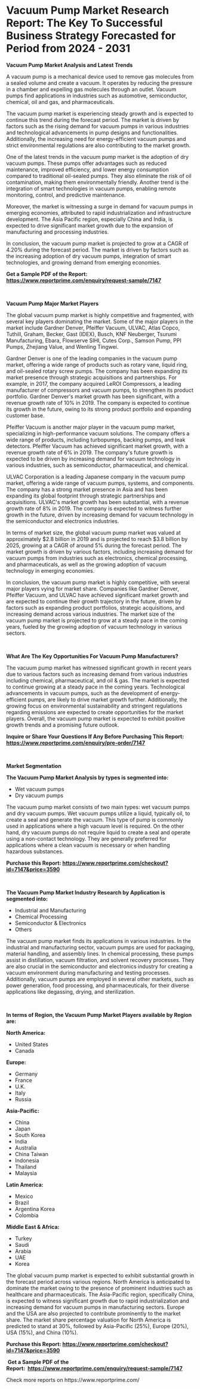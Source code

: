 <p><h1>Vacuum Pump Market Research Report: The Key To Successful Business Strategy Forecasted for Period from 2024 - 2031</h1></p><p><strong>Vacuum Pump Market Analysis and Latest Trends</strong></p>
<p><p>A vacuum pump is a mechanical device used to remove gas molecules from a sealed volume and create a vacuum. It operates by reducing the pressure in a chamber and expelling gas molecules through an outlet. Vacuum pumps find applications in industries such as automotive, semiconductor, chemical, oil and gas, and pharmaceuticals.</p><p>The vacuum pump market is experiencing steady growth and is expected to continue this trend during the forecast period. The market is driven by factors such as the rising demand for vacuum pumps in various industries and technological advancements in pump designs and functionalities. Additionally, the increasing need for energy-efficient vacuum pumps and strict environmental regulations are also contributing to the market growth.</p><p>One of the latest trends in the vacuum pump market is the adoption of dry vacuum pumps. These pumps offer advantages such as reduced maintenance, improved efficiency, and lower energy consumption compared to traditional oil-sealed pumps. They also eliminate the risk of oil contamination, making them environmentally friendly. Another trend is the integration of smart technologies in vacuum pumps, enabling remote monitoring, control, and predictive maintenance.</p><p>Moreover, the market is witnessing a surge in demand for vacuum pumps in emerging economies, attributed to rapid industrialization and infrastructure development. The Asia Pacific region, especially China and India, is expected to drive significant market growth due to the expansion of manufacturing and processing industries.</p><p>In conclusion, the vacuum pump market is projected to grow at a CAGR of 4.20% during the forecast period. The market is driven by factors such as the increasing adoption of dry vacuum pumps, integration of smart technologies, and growing demand from emerging economies.</p></p>
<p><strong>Get a Sample PDF of the Report:&nbsp; <a href="https://www.reportprime.com/enquiry/request-sample/7147">https://www.reportprime.com/enquiry/request-sample/7147</a></strong></p>
<p>&nbsp;</p>
<p><strong>Vacuum Pump Major Market Players</strong></p>
<p><p>The global vacuum pump market is highly competitive and fragmented, with several key players dominating the market. Some of the major players in the market include Gardner Denver, Pfeiffer Vacuum, ULVAC, Atlas Copco, Tuthill, Graham, Becker, Gast (IDEX), Busch, KNF Neuberger, Tsurumi Manufacturing, Ebara, Flowserve SIHI, Cutes Corp., Samson Pump, PPI Pumps, Zhejiang Value, and Wenling Tingwei.</p><p>Gardner Denver is one of the leading companies in the vacuum pump market, offering a wide range of products such as rotary vane, liquid ring, and oil-sealed rotary screw pumps. The company has been expanding its market presence through strategic acquisitions and partnerships. For example, in 2017, the company acquired LeROI Compressors, a leading manufacturer of compressors and vacuum pumps, to strengthen its product portfolio. Gardner Denver's market growth has been significant, with a revenue growth rate of 10% in 2019. The company is expected to continue its growth in the future, owing to its strong product portfolio and expanding customer base.</p><p>Pfeiffer Vacuum is another major player in the vacuum pump market, specializing in high-performance vacuum solutions. The company offers a wide range of products, including turbopumps, backing pumps, and leak detectors. Pfeiffer Vacuum has achieved significant market growth, with a revenue growth rate of 6% in 2019. The company's future growth is expected to be driven by increasing demand for vacuum technology in various industries, such as semiconductor, pharmaceutical, and chemical.</p><p>ULVAC Corporation is a leading Japanese company in the vacuum pump market, offering a wide range of vacuum pumps, systems, and components. The company has a strong market presence in Asia and has been expanding its global footprint through strategic partnerships and acquisitions. ULVAC's market growth has been substantial, with a revenue growth rate of 8% in 2019. The company is expected to witness further growth in the future, driven by increasing demand for vacuum technology in the semiconductor and electronics industries.</p><p>In terms of market size, the global vacuum pump market was valued at approximately $2.8 billion in 2019 and is projected to reach $3.8 billion by 2025, growing at a CAGR of around 5% during the forecast period. The market growth is driven by various factors, including increasing demand for vacuum pumps from industries such as electronics, chemical processing, and pharmaceuticals, as well as the growing adoption of vacuum technology in emerging economies.</p><p>In conclusion, the vacuum pump market is highly competitive, with several major players vying for market share. Companies like Gardner Denver, Pfeiffer Vacuum, and ULVAC have achieved significant market growth and are expected to continue their growth trajectory in the future, driven by factors such as expanding product portfolios, strategic acquisitions, and increasing demand across various industries. The market size of the vacuum pump market is projected to grow at a steady pace in the coming years, fueled by the growing adoption of vacuum technology in various sectors.</p></p>
<p>&nbsp;</p>
<p><strong>What Are The Key Opportunities For Vacuum Pump Manufacturers?</strong></p>
<p><p>The vacuum pump market has witnessed significant growth in recent years due to various factors such as increasing demand from various industries including chemical, pharmaceutical, and oil & gas. The market is expected to continue growing at a steady pace in the coming years. Technological advancements in vacuum pumps, such as the development of energy-efficient pumps, are likely to drive market growth further. Additionally, the growing focus on environmental sustainability and stringent regulations regarding emissions are expected to create opportunities for the market players. Overall, the vacuum pump market is expected to exhibit positive growth trends and a promising future outlook.</p></p>
<p><strong>Inquire or Share Your Questions If Any Before Purchasing This Report: <a href="https://www.reportprime.com/enquiry/pre-order/7147">https://www.reportprime.com/enquiry/pre-order/7147</a></strong></p>
<p>&nbsp;</p>
<p><strong>Market Segmentation</strong></p>
<p><strong>The Vacuum Pump Market Analysis by types is segmented into:</strong></p>
<p><ul><li>Wet vacuum pumps</li><li>Dry vacuum pumps</li></ul></p>
<p><p>The vacuum pump market consists of two main types: wet vacuum pumps and dry vacuum pumps. Wet vacuum pumps utilize a liquid, typically oil, to create a seal and generate the vacuum. This type of pump is commonly used in applications where a high vacuum level is required. On the other hand, dry vacuum pumps do not require liquid to create a seal and operate using a non-contact technology. They are generally preferred for applications where a clean vacuum is necessary or when handling hazardous substances.</p></p>
<p><strong>Purchase this Report:&nbsp;<a href="https://www.reportprime.com/checkout?id=7147&price=3590">https://www.reportprime.com/checkout?id=7147&price=3590</a></strong></p>
<p>&nbsp;</p>
<p><strong>The Vacuum Pump Market Industry Research by Application is segmented into:</strong></p>
<p><ul><li>Industrial and Manufacturing</li><li>Chemical Processing</li><li>Semiconductor & Electronics</li><li>Others</li></ul></p>
<p><p>The vacuum pump market finds its applications in various industries. In the industrial and manufacturing sector, vacuum pumps are used for packaging, material handling, and assembly lines. In chemical processing, these pumps assist in distillation, vacuum filtration, and solvent recovery processes. They are also crucial in the semiconductor and electronics industry for creating a vacuum environment during manufacturing and testing processes. Additionally, vacuum pumps are employed in several other markets, such as power generation, food processing, and pharmaceuticals, for their diverse applications like degassing, drying, and sterilization.</p></p>
<p>&nbsp;</p>
<p><strong>In terms of Region, the Vacuum Pump Market Players available by Region are:</strong></p>
<p>
    <p> <strong> North America: </strong>
        <ul>
            <li>United States</li>
            <li>Canada</li>
        </ul>
        </p> 
    <p> <strong> Europe: </strong>
        <ul>
            <li>Germany</li>
            <li>France</li>
            <li>U.K.</li>
            <li>Italy</li>
            <li>Russia</li>
        </ul>
        </p> 
    <p> <strong> Asia-Pacific: </strong>
        <ul>
            <li>China</li>
            <li>Japan</li>
            <li>South Korea</li>
            <li>India</li>
            <li>Australia</li>
            <li>China Taiwan</li>
            <li>Indonesia</li>
            <li>Thailand</li>
            <li>Malaysia</li>
        </ul>
        </p> 
    <p> <strong> Latin America: </strong>
        <ul>
            <li>Mexico</li>
            <li>Brazil</li>
            <li>Argentina Korea</li>
            <li>Colombia</li>
        </ul>
        </p> 
    <p> <strong> Middle East & Africa: </strong>
        <ul>
            <li>Turkey</li>
            <li>Saudi</li>
            <li>Arabia</li>
            <li>UAE</li>
            <li>Korea</li>
        </ul>
    </p>
    </p>
<p><p>The global vacuum pump market is expected to exhibit substantial growth in the forecast period across various regions. North America is anticipated to dominate the market owing to the presence of prominent industries such as healthcare and pharmaceuticals. The Asia-Pacific region, specifically China, is expected to witness significant growth due to rapid industrialization and increasing demand for vacuum pumps in manufacturing sectors. Europe and the USA are also projected to contribute prominently to the market share. The market share percentage valuation for North America is predicted to stand at 30%, followed by Asia-Pacific (25%), Europe (20%), USA (15%), and China (10%).</p></p>
<p><strong>Purchase this Report: <a href="https://www.reportprime.com/checkout?id=7147&price=3590">https://www.reportprime.com/checkout?id=7147&price=3590</a></strong></p>
<p>&nbsp;<strong>Get a Sample PDF of the Report:&nbsp;&nbsp;<a href="https://www.reportprime.com/enquiry/request-sample/7147">https://www.reportprime.com/enquiry/request-sample/7147</a></strong></p>
<p><strong></strong></p>
<p>Check more reports on https://www.reportprime.com/</p>